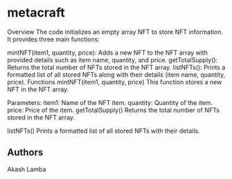 # metacraft
Overview
The code initializes an empty array NFT to store NFT information. It provides three main functions:

mintNFT(item1, quantity, price): Adds a new NFT to the NFT array with provided details such as item name, quantity, and price.
getTotalSupply(): Returns the total number of NFTs stored in the NFT array.
listNFTs(): Prints a formatted list of all stored NFTs along with their details (item name, quantity, price).
Functions
mintNFT(item1, quantity, price)
This function stores a new NFT in the NFT array.

Parameters:
item1: Name of the NFT item.
quantity: Quantity of the item.
price: Price of the item.
getTotalSupply()
Returns the total number of NFTs stored in the NFT array.

listNFTs()
Prints a formatted list of all stored NFTs with their details.


## Authors
Akash Lamba




